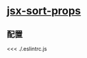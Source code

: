 # [jsx-sort-props](https://github.com/jsx-eslint/eslint-plugin-react/blob/master/docs/rules/jsx-sort-props.md)

## 配置

<<< ./.eslintrc.js
